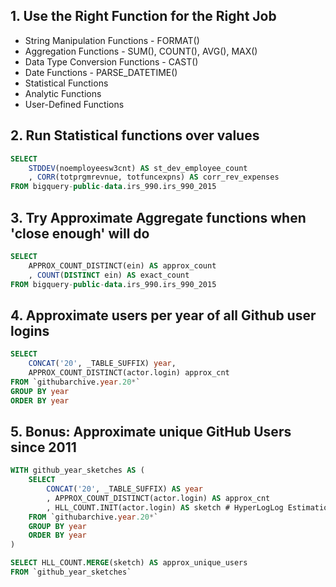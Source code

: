 

## 1. Use the Right Function for the Right Job

- String Manipulation Functions - FORMAT()
- Aggregation Functions - SUM(), COUNT(), AVG(), MAX()
- Data Type Conversion Functions - CAST()
- Date Functions - PARSE_DATETIME()
- Statistical Functions
- Analytic Functions
- User-Defined Functions


## 2. Run Statistical functions over values 

```SQL
SELECT 
    STDDEV(noemployeesw3cnt) AS st_dev_employee_count
    , CORR(totprgmrevnue, totfuncexpns) AS corr_rev_expenses
FROM bigquery-public-data.irs_990.irs_990_2015
```

## 3. Try Approximate Aggregate functions when 'close enough' will do 

```SQL
SELECT 
    APPROX_COUNT_DISTINCT(ein) AS approx_count
    , COUNT(DISTINCT ein) AS exact_count
FROM bigquery-public-data.irs_990.irs_990_2015
```

## 4. Approximate users per year of all Github user logins

```SQL
SELECT 
    CONCAT('20', _TABLE_SUFFIX) year,
    APPROX_COUNT_DISTINCT(actor.login) approx_cnt
FROM `githubarchive.year.20*`
GROUP BY year
ORDER BY year
```

## 5. Bonus: Approximate unique GitHub Users since 2011

```SQL
WITH github_year_sketches AS (
    SELECT
        CONCAT('20', _TABLE_SUFFIX) AS year
        , APPROX_COUNT_DISTINCT(actor.login) AS approx_cnt
        , HLL_COUNT.INIT(actor.login) AS sketch # HyperLogLog Estimation
    FROM `githubarchive.year.20*`
    GROUP BY year
    ORDER BY year
)

SELECT HLL_COUNT.MERGE(sketch) AS approx_unique_users
FROM `github_year_sketches`
```